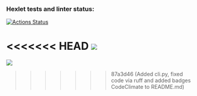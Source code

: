 ### Hexlet tests and linter status:
[![Actions Status](https://github.com/qwert-3001/python-project-49/actions/workflows/hexlet-check.yml/badge.svg)](https://github.com/qwert-3001/python-project-49/actions)


<<<<<<< HEAD
<a href="https://codeclimate.com/github/qwert-3001/python-project-49/maintainability"><img src="https://api.codeclimate.com/v1/badges/a5b1e3290d96667bb050/maintainability" /></a>
=======
<a href="https://codeclimate.com/github/qwert-3001/python-project-49/maintainability"><img src="https://api.codeclimate.com/v1/badges/a5b1e3290d96667bb050/maintainability" /></a>
>>>>>>> 87a3d46 (Added cli.py, fixed code via ruff and added badges CodeClimate to README.md)
